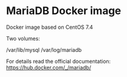 # MariaDB Docker image

Docker image based on CentOS 7.4

Two volumes:

/var/lib/mysql
/var/log/mariadb

For details read the official documentation: https://hub.docker.com/_/mariadb/
